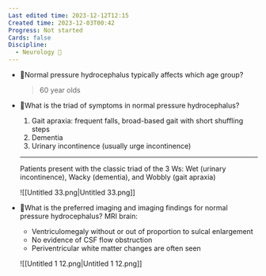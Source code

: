 ```yaml
---
Last edited time: 2023-12-12T12:15
Created time: 2023-12-03T00:42
Progress: Not started
Cards: false
Discipline:
  - Neurology 🧠
---
```

- 🍒Normal pressure hydrocephalus typically affects which age group?
    >60 year olds
- 🍒What is the triad of symptoms in normal pressure hydrocephalus?
    1. Gait apraxia: frequent falls, broad-based gait with short shuffling steps
    2. Dementia
    3. Urinary incontinence (usually urge incontinence)
    
    ---
    
    Patients present with the classic triad of the 3 Ws: Wet (urinary incontinence), Wacky (dementia), and Wobbly (gait apraxia)
    
    ![[Untitled 33.png|Untitled 33.png]]
    
- 🍒What is the preferred imaging and imaging findings for normal pressure hydrocephalus?
    MRI brain:
    - Ventriculomegaly without or out of proportion to sulcal enlargement
    - No evidence of CSF flow obstruction
    - Periventricular white matter changes are often seen
    
    ![[Untitled 1 12.png|Untitled 1 12.png]]